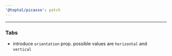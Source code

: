 ```yaml
---
'@toptal/picasso': patch
---
```


---

### Tabs

- introduce `orientation` prop. possible values are `horizontal` and `vertical`

